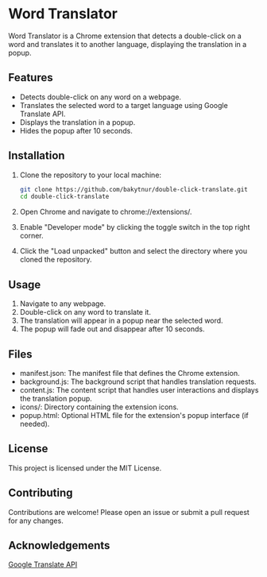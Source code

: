 # Word Translator

Word Translator is a Chrome extension that detects a double-click on a word and translates it to another language, displaying the translation in a popup.

## Features

- Detects double-click on any word on a webpage.
- Translates the selected word to a target language using Google Translate API.
- Displays the translation in a popup.
- Hides the popup after 10 seconds.

## Installation

1. Clone the repository to your local machine:

   ```bash
   git clone https://github.com/bakytnur/double-click-translate.git
   cd double-click-translate
2. Open Chrome and navigate to chrome://extensions/.

3. Enable "Developer mode" by clicking the toggle switch in the top right corner.

4. Click the "Load unpacked" button and select the directory where you cloned the repository.

## Usage
1. Navigate to any webpage.
2. Double-click on any word to translate it.
3. The translation will appear in a popup near the selected word.
4. The popup will fade out and disappear after 10 seconds.

## Files
- manifest.json: The manifest file that defines the Chrome extension.
- background.js: The background script that handles translation requests.
- content.js: The content script that handles user interactions and displays the translation popup.
- icons/: Directory containing the extension icons.
- popup.html: Optional HTML file for the extension's popup interface (if needed).

## License
This project is licensed under the MIT License. 

## Contributing
Contributions are welcome! Please open an issue or submit a pull request for any changes.

## Acknowledgements
[Google Translate API](https://cloud.google.com/translate/docs/reference/rest)
